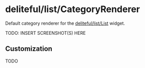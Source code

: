 # deliteful/list/CategoryRenderer

Default category renderer for the [deliteful/list/List](List.md) widget.

TODO: INSERT SCREENSHOT(S) HERE

## Customization

TODO

